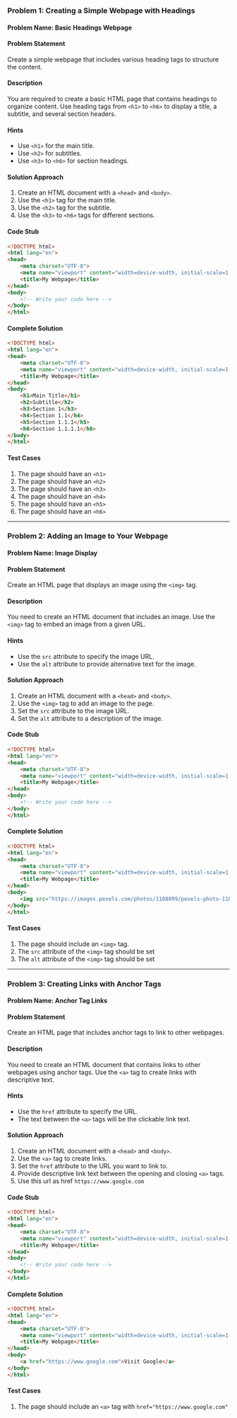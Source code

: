 ### Problem 1: Creating a Simple Webpage with Headings

#### Problem Name: Basic Headings Webpage

#### Problem Statement
Create a simple webpage that includes various heading tags to structure the content.

#### Description
You are required to create a basic HTML page that contains headings to organize content. Use heading tags from `<h1>` to `<h6>` to display a title, a subtitle, and several section headers.

#### Hints
- Use `<h1>` for the main title.
- Use `<h2>` for subtitles.
- Use `<h3>` to `<h6>` for section headings.

#### Solution Approach
1. Create an HTML document with a `<head>` and `<body>`.
2. Use the `<h1>` tag for the main title.
3. Use the `<h2>` tag for the subtitle.
4. Use the `<h3>` to `<h6>` tags for different sections.

#### Code Stub
```html
<!DOCTYPE html>
<html lang="en">
<head>
    <meta charset="UTF-8">
    <meta name="viewport" content="width=device-width, initial-scale=1.0">
    <title>My Webpage</title>
</head>
<body>
    <!-- Write your code here -->
</body>
</html>
```

#### Complete Solution
```html
<!DOCTYPE html>
<html lang="en">
<head>
    <meta charset="UTF-8">
    <meta name="viewport" content="width=device-width, initial-scale=1.0">
    <title>My Webpage</title>
</head>
<body>
    <h1>Main Title</h1>
    <h2>Subtitle</h2>
    <h3>Section 1</h3>
    <h4>Section 1.1</h4>
    <h5>Section 1.1.1</h5>
    <h6>Section 1.1.1.1</h6>
</body>
</html>
```

#### Test Cases
1. The page should have an `<h1>`
2. The page should have an `<h2>` 
3. The page should have an `<h3>` 
4. The page should have an `<h4>` 
5. The page should have an `<h5>`  
6. The page should have an `<h6>`

---

### Problem 2: Adding an Image to Your Webpage

#### Problem Name: Image Display

#### Problem Statement
Create an HTML page that displays an image using the `<img>` tag.

#### Description
You need to create an HTML document that includes an image. Use the `<img>` tag to embed an image from a given URL.

#### Hints
- Use the `src` attribute to specify the image URL.
- Use the `alt` attribute to provide alternative text for the image.

#### Solution Approach
1. Create an HTML document with a `<head>` and `<body>`.
2. Use the `<img>` tag to add an image to the page.
3. Set the `src` attribute to the image URL.
4. Set the `alt` attribute to a description of the image.

#### Code Stub
```html
<!DOCTYPE html>
<html lang="en">
<head>
    <meta charset="UTF-8">
    <meta name="viewport" content="width=device-width, initial-scale=1.0">
    <title>My Webpage</title>
</head>
<body>
    <!-- Write your code here -->
</body>
</html>
```

#### Complete Solution
```html
<!DOCTYPE html>
<html lang="en">
<head>
    <meta charset="UTF-8">
    <meta name="viewport" content="width=device-width, initial-scale=1.0">
    <title>My Webpage</title>
</head>
<body>
    <img src="https://images.pexels.com/photos/1108099/pexels-photo-1108099.jpeg" alt="Dog_Image">
</body>
</html>
```

#### Test Cases
1. The page should include an `<img>` tag.
2. The `src` attribute of the `<img>` tag should be set
3. The `alt` attribute of the `<img>` tag should be set 

---

### Problem 3: Creating Links with Anchor Tags

#### Problem Name: Anchor Tag Links

#### Problem Statement
Create an HTML page that includes anchor tags to link to other webpages.

#### Description
You need to create an HTML document that contains links to other webpages using anchor tags. Use the `<a>` tag to create links with descriptive text.

#### Hints
- Use the `href` attribute to specify the URL.
- The text between the `<a>` tags will be the clickable link text.

#### Solution Approach
1. Create an HTML document with a `<head>` and `<body>`.
2. Use the `<a>` tag to create links.
3. Set the `href` attribute to the URL you want to link to.
4. Provide descriptive link text between the opening and closing `<a>` tags.
5. Use this url as href `https://www.google.com`

#### Code Stub
```html
<!DOCTYPE html>
<html lang="en">
<head>
    <meta charset="UTF-8">
    <meta name="viewport" content="width=device-width, initial-scale=1.0">
    <title>My Webpage</title>
</head>
<body>
    <!-- Write your code here -->
</body>
</html>
```

#### Complete Solution
```html
<!DOCTYPE html>
<html lang="en">
<head>
    <meta charset="UTF-8">
    <meta name="viewport" content="width=device-width, initial-scale=1.0">
    <title>My Webpage</title>
</head>
<body>
    <a href="https://www.google.com">Visit Google</a>
</body>
</html>
```

#### Test Cases
1. The page should include an `<a>` tag with `href="https://www.google.com"`